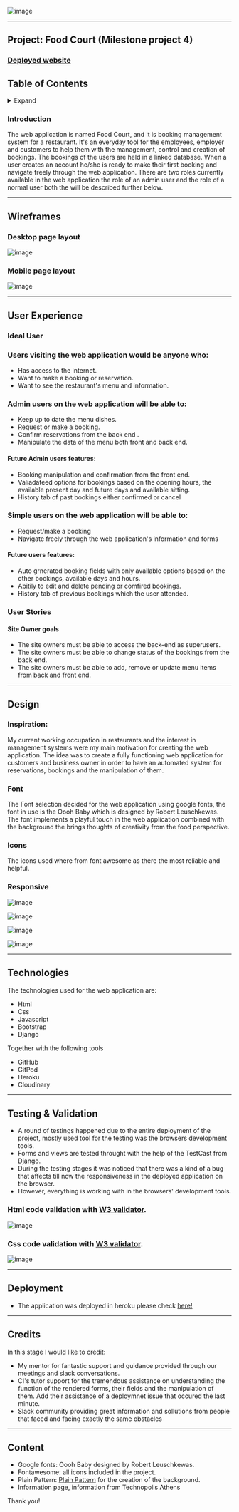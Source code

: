 ![image](https://user-images.githubusercontent.com/25570623/151126988-17dcccb2-bf65-4840-82e6-c92738618a6b.png)

---
## Project: Food Court (Milestone project 4)

### [Deployed website]( https://ci-ms4-app.herokuapp.com/)

## Table of Contents

<details>
<summary>
  Expand
</summary>
  
  * Introduction
  * Wireframes
  * User Experience (UX)
  * Design
  * Technologies
  * Testing
  * Deployment
  * Credits
  * Content
    
    
</details>
 
### Introduction

The web application is named Food Court, and it is booking management system for a restaurant. It's an everyday tool for the employees, employer and customers to help them with the management, control and creation of bookings. 
The bookings of the users are held in a linked database. When a user creates an account he/she is ready to make their first booking and navigate freely through the web application.
There are two roles currently available in the web application the role of an admin user and the role of a normal user both the will be described further below.

-------------------------------------------------------------------------------------------------------------------------------------------------------------------------------

## Wireframes

### Desktop page layout

![image](https://user-images.githubusercontent.com/25570623/151154876-c7f6e96d-d552-43da-8648-6e1934fe224d.png)

### Mobile page layout

![image](https://user-images.githubusercontent.com/25570623/151155416-260b7861-948a-4356-89fb-fec990c273e9.png)

-------------------------------------------------------------------------------------------------------------------------------------------------------------------------------

## User Experience

### Ideal User

### Users visiting the web application would be anyone who:

* Has access to the internet.
* Want to make a booking or reservation.
* Want to see the restaurant's menu and information.

### Admin users on the web application will be able to:

* Keep up to date the menu dishes.
* Request or make a booking.
* Confirm reservations from the back end .
* Manipulate the data of the menu both front and back end.

#### Future Admin users features:
* Booking manipulation and confirmation from the front end.
* Valiadateed options for bookings based on the opening hours, the available present day and future days and available sitting.
* History tab of past bookings either confirmed or cancel

### Simple users on the web application will be able to:

* Request/make a booking
* Navigate freely through the web application's information and forms

#### Future users features:
* Auto grnerated booking fields with only available options based on the other bookings, available days and hours.
* Abitily to edit and delete pending or comfired bookings.
* History tab of previous bookings which the user attended.

### User Stories

#### Site Owner goals

- The site owners must be able to access the back-end as superusers.
- The site owners must be able to change status of the bookings from the back end.
- The site owners must be able to add, remove or update menu items from back and front end.

-------------------------------------------------------------------------------------------------------------------------------------------------------------------------------

## Design

### Inspiration:

My current working occupation in restaurants and the interest in management systems were my main motivation for creating the web application. The idea was to create a fully functioning web application for customers and business owner in order to have an automated system for reservations, bookings and the manipulation of them.

### Font

The Font selection decided for the web application using google fonts, the font in use is the Oooh Baby which is designed by Robert Leuschkewas.
The font implements a playful touch in the web application combined with the background the brings thoughts of creativity from the food perspective.


### Icons

The icons used where from font awesome as there the most reliable and helpful.

### Responsive

![image](https://user-images.githubusercontent.com/25570623/151141097-b27eb41c-fc27-4574-a8d4-8135180f8105.png)

![image](https://user-images.githubusercontent.com/25570623/151134048-81237d9e-b7eb-43a9-85a2-88a8dbfc070b.png)

![image](https://user-images.githubusercontent.com/25570623/151134257-2dca0ca3-4148-4f8d-b879-de8dba2ddb35.png)

![image](https://user-images.githubusercontent.com/25570623/151134562-74455ff5-4a84-4fb9-bc0f-94ff58b102fa.png)

-------------------------------------------------------------------------------------------------------------------------------------------------------------------------------

## Technologies
The technologies used for the web application are:
* Html
* Css
* Javascript
* Bootstrap
* Django

Together with the following tools
* GitHub 
* GitPod
* Heroku
* Cloudinary

-------------------------------------------------------------------------------------------------------------------------------------------------------------------------------

## Testing & Validation

- A round of testings happened due to the entire deployment of the project, mostly used tool for the testing was the browsers development tools.
- Forms and views are tested throught with the help of the TestCast from Django.
- During the testing stages it was noticed that there was a kind of a bug that affects till now the responsiveness in the deployed application on the browser.
- However, everything is working with in the browsers' development tools. 

### Html code validation with [W3 validator]( https://validator.w3.org/).
![image](https://user-images.githubusercontent.com/25570623/151073086-1b9a95e4-7b81-4949-aad7-fb9a734548e1.png)

### Css code validation with [W3 validator]( https://jigsaw.w3.org/css-validator/).
![image](https://user-images.githubusercontent.com/25570623/151073456-e68252ef-377d-41c7-997b-1d1e7105ec89.png)

-------------------------------------------------------------------------------------------------------------------------------------------------------------------------------

## Deployment

- The application was deployed in heroku please check [here!]( https://ci-ms4-app.herokuapp.com/)


-------------------------------------------------------------------------------------------------------------------------------------------------------------------------------


## Credits

In this stage I would like to credit:

- My mentor for fantastic support and guidance provided through our meetings and slack conversations.
- CI's tutor support for the tremendous assistance on understanding the function of the rendered forms, their fields and the manipulation of them. Add their assistance of a deploymnet issue that occured the last minute.
- Slack community providing great information and sollutions from people that faced and facing exactly the same obstacles

-------------------------------------------------------------------------------------------------------------------------------------------------------------------------------

## Content

-  Google fonts: Oooh Baby designed by Robert Leuschkewas.
-  Fontawesome: all icons included in the project.
-  Plain Pattern: [Plain Pattern]( http://www.kennethcachia.com/plain-pattern/app/) for the creation of the background.
-  Information page, information from Technopolis Athens

Thank you!



